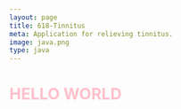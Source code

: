 ```yaml
---
layout: page
title: 618-Tinnitus
meta: Application for relieving tinnitus.
image: java.png
type: java
---
```

<h1 style='color: pink'>
HELLO WORLD
</h1>


